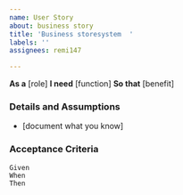 ```yaml
---
name: User Story
about: business story
title: 'Business storesystem  '
labels: ''
assignees: remi147

---
```


**As a** [role]
 **I need** [function] 
 **So that** [benefit]
   
 ### Details and Assumptions
 
 * [document what you know]
   
 ### Acceptance Criteria  
   
 ```gherkin
 Given 
 When 
 Then 
 ```
